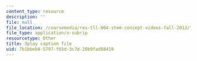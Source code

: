 ```yaml
---
content_type: resource
description: ''
file: null
file_location: /coursemedia/res-tll-004-stem-concept-videos-fall-2013/7b1bbeb85797f65d3c7d20b9fad88419_IEPuLyxRmJc.srt
file_type: application/x-subrip
resourcetype: Other
title: 3play caption file
uid: 7b1bbeb8-5797-f65d-3c7d-20b9fad88419
---
```


